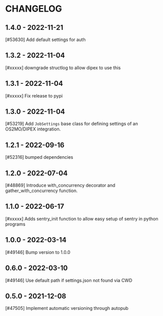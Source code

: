 CHANGELOG
=========

1.4.0 - 2022-11-21
------------------

[#53630] Add default settings for auth

1.3.2 - 2022-11-04
------------------

[#xxxxx] downgrade structlog to allow dipex to use this

1.3.1 - 2022-11-04
------------------

[#xxxxx] Fix release to pypi

1.3.0 - 2022-11-04
------------------

[#53219] Add `JobSettings` base class for defining settings of an OS2MO/DIPEX integration.

1.2.1 - 2022-09-16
------------------

[#52316] bumped dependencies

1.2.0 - 2022-07-04
------------------

[#48869] Introduce with_concurrency decorator and gather_with_concurrency function.

1.1.0 - 2022-06-17
------------------

[#xxxxx] Adds sentry_init function to allow easy setup of sentry in python programs

1.0.0 - 2022-03-14
------------------

[#49146] Bump version to 1.0.0

0.6.0 - 2022-03-10
------------------

[#49146] Use default path if settings.json not found via CWD

0.5.0 - 2021-12-08
------------------

[#47505] Implement automatic versioning through autopub
